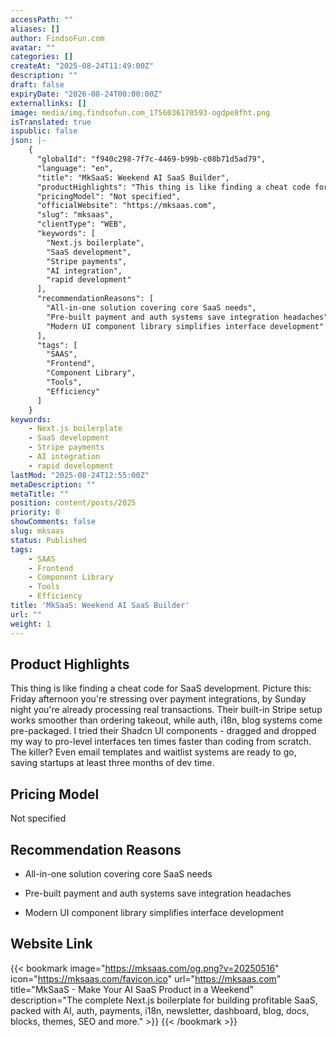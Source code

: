 ```yaml
---
accessPath: ""
aliases: []
author: FindsoFun.com
avatar: ""
categories: []
createAt: "2025-08-24T11:49:00Z"
description: ""
draft: false
expiryDate: "2026-08-24T00:00:00Z"
externallinks: []
image: media/img.findsofun.com_1756036170593-ogdpe8fht.png
isTranslated: true
ispublic: false
json: |-
    {
      "globalId": "f940c298-7f7c-4469-b99b-c08b71d5ad79",
      "language": "en",
      "title": "MkSaaS: Weekend AI SaaS Builder",
      "productHighlights": "This thing is like finding a cheat code for SaaS development. Picture this: Friday afternoon you're stressing over payment integrations, by Sunday night you're already processing real transactions. Their built-in Stripe setup works smoother than ordering takeout, while auth, i18n, blog systems come pre-packaged. I tried their Shadcn UI components - dragged and dropped my way to pro-level interfaces ten times faster than coding from scratch. The killer? Even email templates and waitlist systems are ready to go, saving startups at least three months of dev time.",
      "pricingModel": "Not specified",
      "officialWebsite": "https://mksaas.com",
      "slug": "mksaas",
      "clientType": "WEB",
      "keywords": [
        "Next.js boilerplate",
        "SaaS development",
        "Stripe payments",
        "AI integration",
        "rapid development"
      ],
      "recommendationReasons": [
        "All-in-one solution covering core SaaS needs",
        "Pre-built payment and auth systems save integration headaches",
        "Modern UI component library simplifies interface development"
      ],
      "tags": [
        "SAAS",
        "Frontend",
        "Component Library",
        "Tools",
        "Efficiency"
      ]
    }
keywords:
    - Next.js boilerplate
    - SaaS development
    - Stripe payments
    - AI integration
    - rapid development
lastMod: "2025-08-24T12:55:00Z"
metaDescription: ""
metaTitle: ""
position: content/posts/2025
priority: 0
showComments: false
slug: mksaas
status: Published
tags:
    - SAAS
    - Frontend
    - Component Library
    - Tools
    - Efficiency
title: 'MkSaaS: Weekend AI SaaS Builder'
url: ""
weight: 1
---
```

## Product Highlights
This thing is like finding a cheat code for SaaS development. Picture this: Friday afternoon you're stressing over payment integrations, by Sunday night you're already processing real transactions. Their built-in Stripe setup works smoother than ordering takeout, while auth, i18n, blog systems come pre-packaged. I tried their Shadcn UI components - dragged and dropped my way to pro-level interfaces ten times faster than coding from scratch. The killer? Even email templates and waitlist systems are ready to go, saving startups at least three months of dev time.

## Pricing Model
<!--more-->Not specified

## Recommendation Reasons
- All-in-one solution covering core SaaS needs

- Pre-built payment and auth systems save integration headaches

- Modern UI component library simplifies interface development

## Website Link
{{< bookmark image="https://mksaas.com/og.png?v=20250516" icon="https://mksaas.com/favicon.ico" url="https://mksaas.com" title="MkSaaS - Make Your AI SaaS Product in a Weekend" description="The complete Next.js boilerplate for building profitable SaaS, packed with AI, auth, payments, i18n, newsletter, dashboard, blog, docs, blocks, themes, SEO and more." >}}
{{< /bookmark >}}

